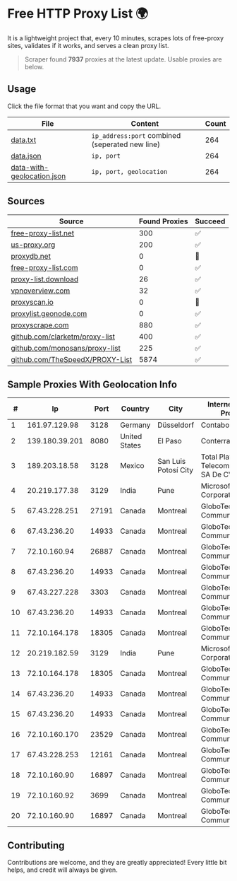 
# Free HTTP Proxy List 🌍

It is a lightweight project that, every 10 minutes, scrapes lots of free-proxy sites, validates if it works, and serves a clean proxy list.


> Scraper found **7937** proxies at the latest update. Usable proxies are below.

## Usage

Click the file format that you want and copy the URL.


|File|Content|Count|
|----|-------|-----|
|[data.txt](https://raw.githubusercontent.com/themiralay/Proxy-List-World/master/data.txt)|`ip_address:port` combined (seperated new line)|264|
|[data.json](https://raw.githubusercontent.com/themiralay/Proxy-List-World/master/data.json)|`ip, port`|264|
|[data-with-geolocation.json](https://raw.githubusercontent.com/themiralay/Proxy-List-World/master/data-with-geolocation.json)|`ip, port, geolocation`|264|

## Sources

|Source|Found Proxies|Succeed|
|------|-------------|-------|
|[free-proxy-list.net](https://free-proxy-list.net)|300|✅|
|[us-proxy.org](https://www.us-proxy.org)|200|✅|
|[proxydb.net](http://proxydb.net)|0|🚫|
|[free-proxy-list.com](https://free-proxy-list.com/?page=&port=&type%5B%5D=http&type%5B%5D=https&up_time=0&search=Search)|0|✅|
|[proxy-list.download](https://www.proxy-list.download/HTTP)|26|✅|
|[vpnoverview.com](https://vpnoverview.com/privacy/anonymous-browsing/free-proxy-servers)|32|✅|
|[proxyscan.io](https://www.proxyscan.io)|0|🚫|
|[proxylist.geonode.com](https://proxylist.geonode.com/api/proxy-list?limit=300&page=1&sort_by=lastChecked&sort_type=desc&protocols=http,https)|0|✅|
|[proxyscrape.com](https://api.proxyscrape.com/v2/?request=displayproxies&protocol=http&timeout=10000&country=all&ssl=all&anonymity=all)|880|✅|
|[github.com/clarketm/proxy-list](https://raw.githubusercontent.com/clarketm/proxy-list/master/proxy-list-raw.txt)|400|✅|
|[github.com/monosans/proxy-list](https://raw.githubusercontent.com/monosans/proxy-list/main/proxies/http.txt)|225|✅|
|[github.com/TheSpeedX/PROXY-List](https://raw.githubusercontent.com/TheSpeedX/PROXY-List/master/http.txt)|5874|✅|


## Sample Proxies With Geolocation Info

|#|Ip|Port|Country|City|Internet Service Provider|
|-|--|----|-------|----|-------------------------|
|1|161.97.129.98|3128|Germany|Düsseldorf|Contabo GmbH|
|2|139.180.39.201|8080|United States|El Paso|Conterra|
|3|189.203.18.58|3128|Mexico|San Luis Potosí City|Total Play Telecomunicaciones SA De CV|
|4|20.219.177.38|3129|India|Pune|Microsoft Corporation|
|5|67.43.228.251|27191|Canada|Montreal|GloboTech Communications|
|6|67.43.236.20|14933|Canada|Montreal|GloboTech Communications|
|7|72.10.160.94|26887|Canada|Montreal|GloboTech Communications|
|8|67.43.236.20|14933|Canada|Montreal|GloboTech Communications|
|9|67.43.227.228|3303|Canada|Montreal|GloboTech Communications|
|10|67.43.236.20|14933|Canada|Montreal|GloboTech Communications|
|11|72.10.164.178|18305|Canada|Montreal|GloboTech Communications|
|12|20.219.182.59|3129|India|Pune|Microsoft Corporation|
|13|72.10.164.178|18305|Canada|Montreal|GloboTech Communications|
|14|67.43.236.20|14933|Canada|Montreal|GloboTech Communications|
|15|67.43.236.20|14933|Canada|Montreal|GloboTech Communications|
|16|72.10.160.170|23529|Canada|Montreal|GloboTech Communications|
|17|67.43.228.253|12161|Canada|Montreal|GloboTech Communications|
|18|72.10.160.90|16897|Canada|Montreal|GloboTech Communications|
|19|72.10.160.92|3699|Canada|Montreal|GloboTech Communications|
|20|72.10.160.90|16897|Canada|Montreal|GloboTech Communications|



## Contributing

Contributions are welcome, and they are greatly appreciated! Every
little bit helps, and credit will always be given.

